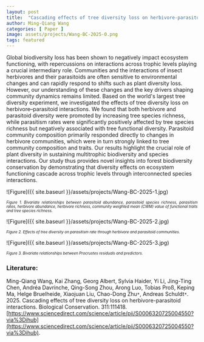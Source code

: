 ```yaml
---
layout: post
title:  "Cascading effects of tree diversity loss on herbivore-parasitoid interactions"
author: Ming-Qiang Wang
categories: [ Paper ]
image: assets/projects/Wang-BC-2025-0.png
tags: featured
---
```

Global biodiversity loss has been shown to negatively impact ecosystem functioning, with repercussions on interactions across trophic levels playing a crucial intermediary role. Communities and the interactions of insect herbivores and their parasitoids are often sensitive to environmental changes and can rapidly respond to shifts such as plant diversity loss. However, our understanding of these changes and the key drivers shaping community dynamics remains limited. Based on the world's largest tree diversity experiment, we investigated the effects of tree diversity loss on herbivore–parasitoid interactions. We found that both herbivore and parasitoid diversity were promoted by increasing tree species richness, while parasitism rates were significantly positively affected by tree species richness but negatively associated with tree functional diversity. Parasitoid community composition primarily responded directly to changes in herbivore communities, which were in turn strongly linked to tree community composition and traits. Our results highlight the crucial role of plant diversity in sustaining multitrophic biodiversity and species interactions. Our study thus provides novel insights into forest biodiversity conservation by demonstrating that diversity effects on ecosystem functioning cascade across trophic levels through interconnected species interactions.


![Figure]({{ site.baseurl }}/assets/projects/Wang-BC-2025-1.jpg)
<p style='text-align: justify;' ><span style="font-style: italic; font-size:70%">Figure 1. Bivariate relationships between parasitoid abundance, parasitoid species richness, parasitism rates, herbivore abundance, herbivore richness, community weighted mean (CWM) value of functional traits and tree species richness. 
</span></p>


![Figure]({{ site.baseurl }}/assets/projects/Wang-BC-2025-2.jpg)
<p style='text-align: justify;' ><span style="font-style: italic; font-size:70%">Figure 2. Effects of tree diversity on parasitism rate through herbivore and parasitoid communities.
</span></p>


![Figure]({{ site.baseurl }}/assets/projects/Wang-BC-2025-3.jpg)
<p style='text-align: justify;' ><span style="font-style: italic; font-size:70%">Figure 3. Bivariate relationships between Procrustes residuals and predictors.
</span></p>


### Literature:
Ming-Qiang Wang, Kai Zhang, Georg Albert, Sylvia Haider, Yi Li, Jing-Ting Chen, Andréa Davrinche, Qing-Song Zhou, Arong Luo, Tobias Proß, Keping Ma, Helge Bruelheide, Xiaojuan Liu, Chao-Dong Zhu<code>&ast;</code>, Andreas Schuldt<code>&ast;</code>. 2025. Cascading effects of tree diversity loss on herbivore-parasitoid interactions. Biological Conservation. 311:111418. [https://www.sciencedirect.com/science/article/pii/S0006320725004550?via%3Dihub](https://www.sciencedirect.com/science/article/pii/S0006320725004550?via%3Dihub).
